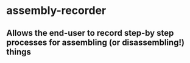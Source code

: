 # assembly-recorder
## Allows the end-user to record step-by step processes for assembling (or disassembling!) things
